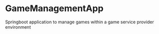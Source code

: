 # GameManagementApp
Springboot application to manage games within a game service provider environment
